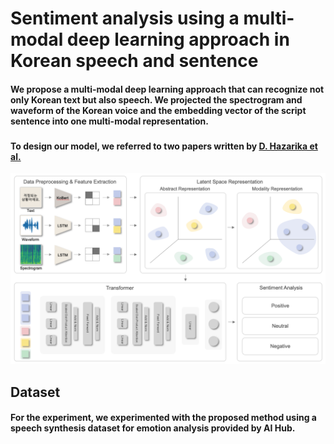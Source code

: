 # Sentiment analysis using a multi-modal deep learning approach in Korean speech and sentence

#### We propose a multi-modal deep learning approach that can recognize not only Korean text but also speech. We projected the spectrogram and waveform of the Korean voice and the embedding vector of the script sentence into one multi-modal representation.
###
#### To design our model, we referred to two papers written by [D. Hazarika et al.](https://dl.acm.org/doi/pdf/10.1145/3394171.3413678) 

![Model Architecture](./images/architecture.jpg)

## Dataset 
#### For the experiment, we experimented with the proposed method using a speech synthesis dataset for emotion analysis provided by AI Hub.
